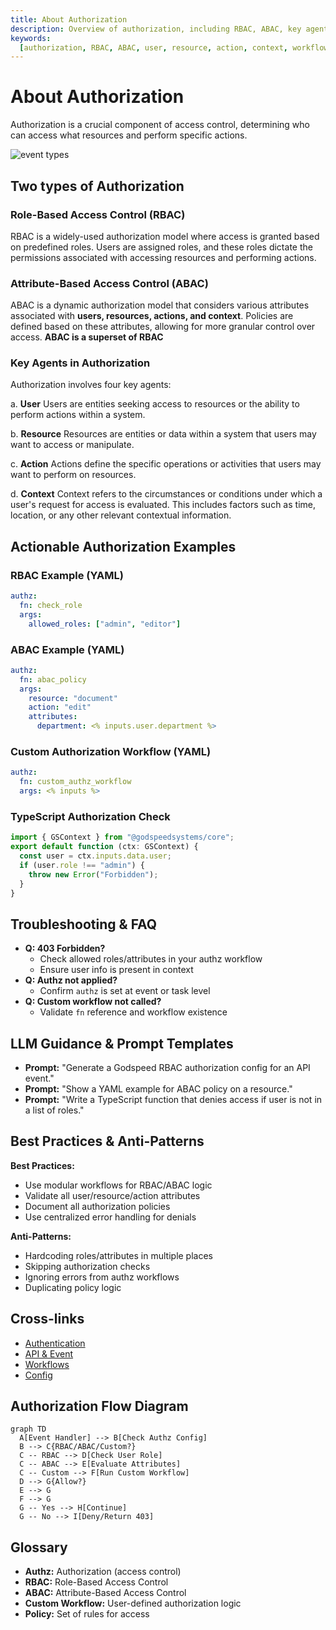 ```yaml
---
title: About Authorization
description: Overview of authorization, including RBAC, ABAC, key agents, and workflow DSL.
keywords:
  [authorization, RBAC, ABAC, user, resource, action, context, workflow DSL]
---
```


# About Authorization

Authorization is a crucial component of access control, determining who can access what resources and perform specific actions.

<img src="https://res.cloudinary.com/dsvdiwazh/image/upload/v1704787940/authorization_fbj562.jpg" alt="event types" />

## Two types of Authorization

### Role-Based Access Control (RBAC)

RBAC is a widely-used authorization model where access is granted based on predefined roles. Users are assigned roles, and these roles dictate the permissions associated with accessing resources and performing actions.

### Attribute-Based Access Control (ABAC)

ABAC is a dynamic authorization model that considers various attributes associated with **users, resources, actions, and context**. Policies are defined based on these attributes, allowing for more granular control over access. **ABAC is a superset of RBAC**

### Key Agents in Authorization

Authorization involves four key agents:

a. **User**
Users are entities seeking access to resources or the ability to perform actions within a system.

b. **Resource**
Resources are entities or data within a system that users may want to access or manipulate.

c. **Action**
Actions define the specific operations or activities that users may want to perform on resources.

d. **Context**
Context refers to the circumstances or conditions under which a user's request for access is evaluated. This includes factors such as time, location, or any other relevant contextual information.

## Actionable Authorization Examples

### RBAC Example (YAML)

```yaml
authz:
  fn: check_role
  args:
    allowed_roles: ["admin", "editor"]
```

### ABAC Example (YAML)

```yaml
authz:
  fn: abac_policy
  args:
    resource: "document"
    action: "edit"
    attributes:
      department: <% inputs.user.department %>
```

### Custom Authorization Workflow (YAML)

```yaml
authz:
  fn: custom_authz_workflow
  args: <% inputs %>
```

### TypeScript Authorization Check

```typescript
import { GSContext } from "@godspeedsystems/core";
export default function (ctx: GSContext) {
  const user = ctx.inputs.data.user;
  if (user.role !== "admin") {
    throw new Error("Forbidden");
  }
}
```

## Troubleshooting & FAQ

- **Q: 403 Forbidden?**
  - Check allowed roles/attributes in your authz workflow
  - Ensure user info is present in context
- **Q: Authz not applied?**
  - Confirm `authz` is set at event or task level
- **Q: Custom workflow not called?**
  - Validate `fn` reference and workflow existence

## LLM Guidance & Prompt Templates

- **Prompt:** "Generate a Godspeed RBAC authorization config for an API event."
- **Prompt:** "Show a YAML example for ABAC policy on a resource."
- **Prompt:** "Write a TypeScript function that denies access if user is not in a list of roles."

## Best Practices & Anti-Patterns

**Best Practices:**

- Use modular workflows for RBAC/ABAC logic
- Validate all user/resource/action attributes
- Document all authorization policies
- Use centralized error handling for denials

**Anti-Patterns:**

- Hardcoding roles/attributes in multiple places
- Skipping authorization checks
- Ignoring errors from authz workflows
- Duplicating policy logic

## Cross-links

- [Authentication](../authentication/overview.md)
- [API & Event](../API%20&%20Event.md)
- [Workflows](../workflows/overview.md)
- [Config](../config-and-mappings/config.md)

## Authorization Flow Diagram

```mermaid
graph TD
  A[Event Handler] --> B[Check Authz Config]
  B --> C{RBAC/ABAC/Custom?}
  C -- RBAC --> D[Check User Role]
  C -- ABAC --> E[Evaluate Attributes]
  C -- Custom --> F[Run Custom Workflow]
  D --> G{Allow?}
  E --> G
  F --> G
  G -- Yes --> H[Continue]
  G -- No --> I[Deny/Return 403]
```

## Glossary

- **Authz:** Authorization (access control)
- **RBAC:** Role-Based Access Control
- **ABAC:** Attribute-Based Access Control
- **Custom Workflow:** User-defined authorization logic
- **Policy:** Set of rules for access
